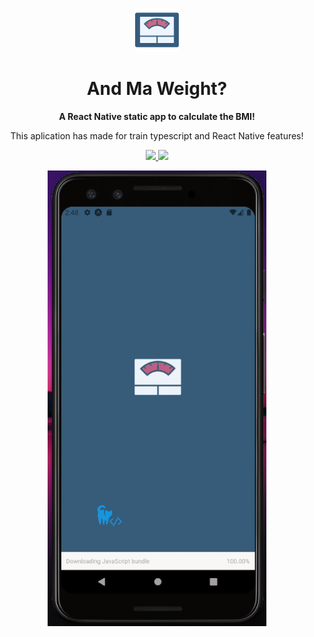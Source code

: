
<p align="center">
  <img src="assets/logo.png" height="70px">
</p>
<h1 align="center" >
And Ma Weight?
</h1>

<p align="center">
<strong>
A React Native static app to calculate the BMI!
</strong>
</p>

<p align="center">This aplication has made for train typescript and React Native features!</a></p>

</p>
<p align="center">

  <a aria-label="Typescript" href="https://github.com/facebook/react/blob/master/CHANGELOG.md#16120-november-14-2019">
    <img src="https://img.shields.io/badge/Typescript-informational?logo=typescript"></img>
  </a>
  <a aria-label="React Version" href="https://github.com/facebook/react-native">
    <img src="https://img.shields.io/badge/expo-3.27.4-informational?logo=expo"></img>
  </a>

</p>

<p align="center">
  <img src="demo/demo.gif" width="350px">
</p>
